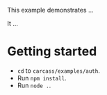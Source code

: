 This example demonstrates ...

It ...

# Getting started

* `cd` to `carcass/examples/auth`.
* Run `npm install`.
* Run `node .`.
